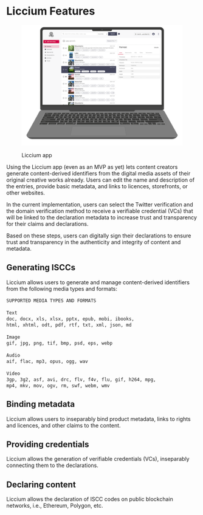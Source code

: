 # Liccium Features

<figure><img src="../.gitbook/assets/Liccium-Laptop.png" alt=""><figcaption><p>Liccium app</p></figcaption></figure>

Using the Liccium app (even as an MVP as yet) lets content creators generate content-derived identifiers from the digital media assets of their original creative works already. Users can edit the name and description of the entries, provide basic metadata, and links to licences, storefronts, or other websites.

In the current implementation, users can select the Twitter verification and the domain verification method to receive a verifiable credential (VCs) that will be linked to the declaration metadata to increase trust and transparency for their claims and declarations.

Based on these steps, users can digitally sign their declarations to ensure trust and transparency in the authenticity and integrity of content and metadata.

## **Generating ISCCs**

Liccium allows users to generate and manage content-derived identifiers from the following media types and formats:

```
SUPPORTED MEDIA TYPES AND FORMATS

Text
doc, docx, xls, xlsx, pptx, epub, mobi, ibooks, 
html, xhtml, odt, pdf, rtf, txt, xml, json, md

Image
gif, jpg, png, tif, bmp, psd, eps, webp

Audio
aif, flac, mp3, opus, ogg, wav

Video
3gp, 3g2, asf, avi, drc, flv, f4v, flu, gif, h264, mpg, 
mp4, mkv, mov, ogv, rm, swf, webm, wmv
```

## **Binding metadata**

Liccium allows users to inseparably bind product metadata, links to rights and licences, and other claims to the content.

## Providing credentials

Liccium allows the generation of verifiable credentials (VCs), inseparably connecting them to the declarations.

## Declaring content

Liccium allows the declaration of ISCC codes on public blockchain networks, i.e., Ethereum, Polygon, etc.
